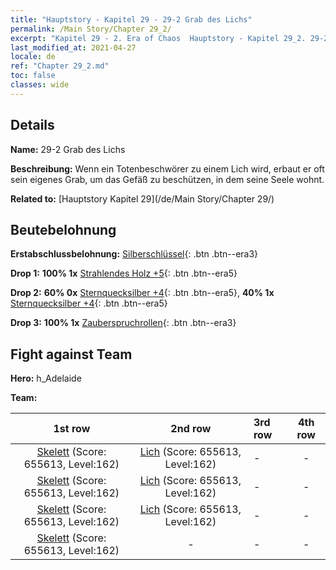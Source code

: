 ```yaml
---
title: "Hauptstory - Kapitel 29 - 29-2 Grab des Lichs"
permalink: /Main Story/Chapter 29_2/
excerpt: "Kapitel 29 - 2. Era of Chaos  Hauptstory - Kapitel 29_2. 29-2 Grab des Lichs"
last_modified_at: 2021-04-27
locale: de
ref: "Chapter 29_2.md"
toc: false
classes: wide
---
```


## Details

 **Name:** 29-2 Grab des Lichs

 **Beschreibung:** Wenn ein Totenbeschwörer zu einem Lich wird, erbaut er oft sein eigenes Grab, um das Gefäß zu beschützen, in dem seine Seele wohnt.

 **Related to:** [Hauptstory Kapitel 29](/de/Main Story/Chapter 29/)

## Beutebelohnung

 **Erstabschlussbelohnung:** [Silberschlüssel](/ItemsDE/con_693/){: .btn .btn--era3}

 **Drop 1:** **100% 1x** [Strahlendes Holz +5](/ItemsDE/mat_97/){: .btn .btn--era5}

 **Drop 2:** **60% 0x** [Sternquecksilber +4](/ItemsDE/mat_91/){: .btn .btn--era5}, **40% 1x** [Sternquecksilber +4](/ItemsDE/mat_91/){: .btn .btn--era5}

 **Drop 3:** **100% 1x** [Zauberspruchrollen](/ItemsDE/con_694/){: .btn .btn--era3}


## Fight against Team
 **Hero:** h_Adelaide

 **Team:**


  | 1st row | 2nd row | 3rd row | 4th row |
  |:----:|:----:|:----|:----:|
  | [Skelett](/de/units/Skeleton/) (Score: 655613, Level:162)  | [Lich](/de/units/Lich/) (Score: 655613, Level:162)  | - | - |
  | [Skelett](/de/units/Skeleton/) (Score: 655613, Level:162)  | [Lich](/de/units/Lich/) (Score: 655613, Level:162)  | - | - |
  | [Skelett](/de/units/Skeleton/) (Score: 655613, Level:162)  | [Lich](/de/units/Lich/) (Score: 655613, Level:162)  | - | - |
  | [Skelett](/de/units/Skeleton/) (Score: 655613, Level:162)  | - | - | - |


